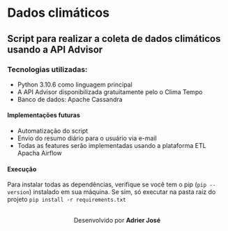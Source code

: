 # Dados climáticos
## Script para realizar a coleta de dados climáticos usando a API Advisor
### Tecnologias utilizadas:
- Python 3.10.6 como linguagem principal
- A API Advisor disponibilizada gratuitamente pelo o Clima Tempo
- Banco de dados: Apache Cassandra

#### Implementações futuras

- Automatização do script 
- Envio do resumo diário para o usuário via e-mail 
- Todas as features serão implementadas usando a plataforma ETL Apacha Airflow

#### Execução
Para instalar todas as dependências, verifique se você tem o pip (`pip --version`) instalado em sua máquina. Se sim, só executar na pasta raiz do projeto `pip install -r requirements.txt`
 
<br>
<center> Desenvolvido por <strong>Adrier José</strong></center>